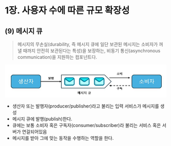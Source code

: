 # 1장. 사용자 수에 따른 규모 확장성

## (9) 메시지 큐

> 메시지의 무손실(durability, 즉 메시지 큐에 일단 보관된 메시지는 소비자가 꺼낼 때까지 안전히 보관된다는 특성)을 보장하는, 비동기 통신(asynchronous communication)을 지원하는 컴포넌트다.

![1-12.mq.JPG](../images/chapter1/1-12.mq.JPG)

- 생산자 또는 발행자(producer/publisher)라고 불리는 입력 서비스가 메시지를 생성
- 메시지 큐에 발행(publish)한다.
- 큐에는 보통 소비자 혹은 구독자(consumer/subscriber)라 불리는 서비스 혹은 서버가 연걸되어있음
- 메시지를 받아 그에 맞는 동작을 수행하는 역할을 한다.